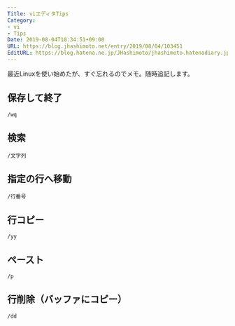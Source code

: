 ```yaml
---
Title: viエディタTips
Category:
- vi
- Tips
Date: 2019-08-04T10:34:51+09:00
URL: https://blog.jhashimoto.net/entry/2019/08/04/103451
EditURL: https://blog.hatena.ne.jp/JHashimoto/jhashimoto.hatenadiary.jp/atom/entry/26006613386205886
---
```


最近Linuxを使い始めたが、すぐ忘れるのでメモ。随時追記します。

<!-- more -->

## 保存して終了
`/wq`

## 検索
`/文字列`

## 指定の行へ移動
`/行番号`

## 行コピー
`/yy`

## ペースト
`/p`

## 行削除（バッファにコピー）
`/dd`
